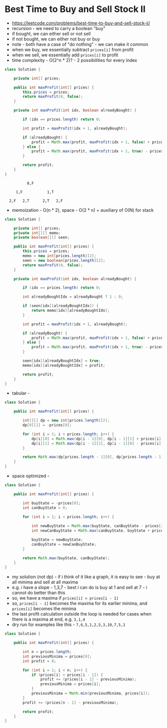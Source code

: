# Best Time to Buy and Sell Stock II

- https://leetcode.com/problems/best-time-to-buy-and-sell-stock-ii/
- recursion - we need to carry a boolean "buy"
- if bought, we can either sell or not sell
- if not bought, we can either not buy or buy
- note - both have a case of "do nothing" - we can make it common
- when we buy, we essentially subtract `prices[i]` from profit
- when we sell, we essentially add `prices[i]` to profit
- time complexity - O(2^n * 2)? - 2 possibilities for every index

```java
class Solution {

    private int[] prices;

    public int maxProfit(int[] prices) {
        this.prices = prices;
        return maxProfit(0, false);
    }

    private int maxProfit(int idx, boolean alreadyBought) {

        if (idx == prices.length) return 0;

        int profit = maxProfit(idx + 1, alreadyBought);

        if (alreadyBought) {
            profit = Math.max(profit, maxProfit(idx + 1, false) + prices[idx]);
        } else {
            profit = Math.max(profit, maxProfit(idx + 1, true) - prices[idx]);
        }

        return profit;
    }
}
```

```
          0,F
    
     1,F           1,T

  2,F   2,T      2,T   2,F
```

- memoization - O(n * 2), space - O(2 * n) + auxiliary of O(N) for stack

```java
class Solution {

    private int[] prices;
    private int[][] memo;
    private boolean[][] seen;

    public int maxProfit(int[] prices) {
        this.prices = prices;
        memo = new int[prices.length][2];
        seen = new boolean[prices.length][2];
        return maxProfit(0, false);
    }

    private int maxProfit(int idx, boolean alreadyBought) {

        if (idx == prices.length) return 0;

        int alreadyBoughtIdx = alreadyBought ? 1 : 0;

        if (seen[idx][alreadyBoughtIdx]) {
            return memo[idx][alreadyBoughtIdx];
        }

        int profit = maxProfit(idx + 1, alreadyBought);

        if (alreadyBought) {
            profit = Math.max(profit, maxProfit(idx + 1, false) + prices[idx]);
        } else {
            profit = Math.max(profit, maxProfit(idx + 1, true) - prices[idx]);
        }

        seen[idx][alreadyBoughtIdx] = true;
        memo[idx][alreadyBoughtIdx] = profit;

        return profit;
    }
}
```

- tabular - 

```java
class Solution {

    public int maxProfit(int[] prices) {

        int[][] dp = new int[prices.length][2];
        dp[0][1] = -prices[0];

        for (int i = 1; i < prices.length; i++) {
            dp[i][0] = Math.max(dp[i - 1][0], dp[i - 1][1] + prices[i]);
            dp[i][1] = Math.max(dp[i - 1][1], dp[i - 1][0] - prices[i]);
        }

        return Math.max(dp[prices.length - 1][0], dp[prices.length - 1][1]);
    }
}
```

- space optimized - 

```java
class Solution {

    public int maxProfit(int[] prices) {

        int buyState = -prices[0];
        int canBuyState = 0;

        for (int i = 1; i < prices.length; i++) {
            
            int newBuyState = Math.max(buyState, canBuyState - prices[i]);
            int newCanBuyState = Math.max(canBuyState, buyState + prices[i]);

            buyState = newBuyState;
            canBuyState = newCanBuyState;
        }

        return Math.max(buyState, canBuyState);
    }
}
```

- my solution (not dp) - if i think of it like a graph, it is easy to see - buy at all minima and sell at all maxima
- e.g. i have a slope - 1,3,7 - best i can do is buy at 1 and sell at 7 - i cannot do better than this
- so, we have a maxima if `prices[i] < prices[i - 1]`
- so, `prices[i - 1]` becomes the maxima for its earlier minima, and `prices[i]` becomes the minima
- the last profit calculation outside the loop is needed for cases when there is a maxima at end, e.g. `3,1,4`
- dry run for examples like this - `7,6,5,1,2,5,3,10,7,5,1`

```java
class Solution {

    public int maxProfit(int[] prices) {

        int n = prices.length;
        int previousMinima = prices[0];
        int profit = 0;

        for (int i = 1; i < n; i++) {
            if (prices[i] < prices[i - 1]) {
                profit += (prices[i - 1] - previousMinima);
                previousMinima = prices[i];
            }
            previousMinima = Math.min(previousMinima, prices[i]);
        }
        profit += (prices[n - 1] - previousMinima);

        return profit;
    }
}
```
